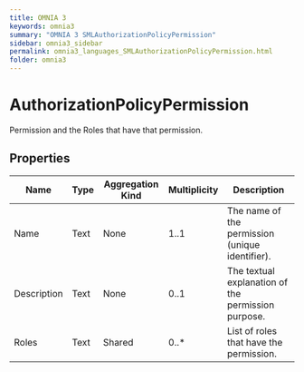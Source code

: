 ```yaml
---
title: OMNIA 3
keywords: omnia3
summary: "OMNIA 3 SMLAuthorizationPolicyPermission"
sidebar: omnia3_sidebar
permalink: omnia3_languages_SMLAuthorizationPolicyPermission.html
folder: omnia3
---
```


# AuthorizationPolicyPermission
Permission and the Roles that have that permission.
## Properties

| Name | Type | Aggregation Kind | Multiplicity | Description |
| --------- | --------- | --------- | --------- | --------- |
| Name | Text | None | 1..1 | The name of the permission (unique identifier). |
| Description | Text | None | 0..1 | The textual explanation of the permission purpose. |
| Roles | Text | Shared | 0..* | List of roles that have the permission. |



